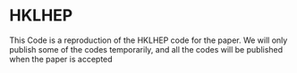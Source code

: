# HKLHEP
This Code is a reproduction of the HKLHEP code for the paper. We will only publish some of the codes temporarily, and all the codes will be published when the paper is accepted

